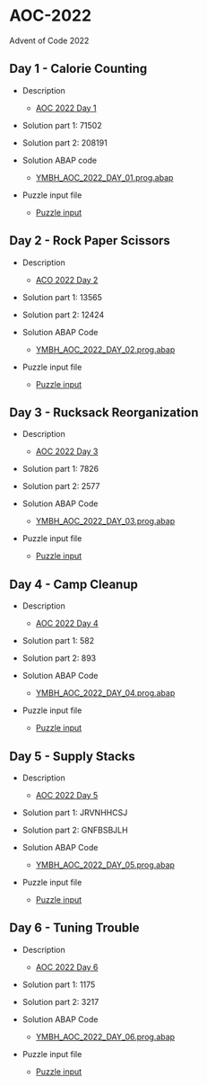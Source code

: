 # AOC-2022
Advent of Code 2022


## Day 1 - Calorie Counting
- Description
	- [AOC 2022 Day 1](https://adventofcode.com/2022/day/1)

- Solution part 1: 71502
- Solution part 2: 208191


- Solution ABAP code
	- [YMBH_AOC_2022_DAY_01.prog.abap](src/ymbh_aoc_2022_day_01.prog.abap)
- Puzzle input file
	- [Puzzle input](/inputs/20221201/input.txt)


## Day 2 - Rock Paper Scissors
- Description
	- [ACO 2022 Day 2](https://adventofcode.com/2022/day/2)

- Solution part 1: 13565
- Solution part 2: 12424

- Solution ABAP Code
	- [YMBH_AOC_2022_DAY_02.prog.abap](src/ymbh_aoc_2022_day_02.prog.abap)

- Puzzle input file
	- [Puzzle input](/inputs/20221202/input.txt)

## Day 3 - Rucksack Reorganization
- Description 
	- [AOC 2022 Day 3](https://adventofcode.com/2022/day/3)
	
- Solution part 1: 7826
- Solution part 2: 2577

- Solution ABAP Code
	- [YMBH_AOC_2022_DAY_03.prog.abap](src/ymbh_aoc_2022_day_03.prog.abap)

- Puzzle input file
	- [Puzzle input](/inputs/20221203/input.txt)

## Day 4 - Camp Cleanup 
- Description 
	- [AOC 2022 Day 4](https://adventofcode.com/2022/day/4)
	
- Solution part 1: 582
- Solution part 2: 893

- Solution ABAP Code
	- [YMBH_AOC_2022_DAY_04.prog.abap](src/ymbh_aoc_2022_day_04.prog.abap)

- Puzzle input file
	- [Puzzle input](/inputs/20221204/input.txt)

## Day 5 - Supply Stacks 
- Description 
	- [AOC 2022 Day 5](https://adventofcode.com/2022/day/5)
	
- Solution part 1: JRVNHHCSJ
- Solution part 2: GNFBSBJLH

- Solution ABAP Code
	- [YMBH_AOC_2022_DAY_05.prog.abap](src/ymbh_aoc_2022_day_05.prog.abap)

- Puzzle input file
	- [Puzzle input](/inputs/20221205/input.txt)

## Day 6 - Tuning Trouble 
- Description 
	- [AOC 2022 Day 6](https://adventofcode.com/2022/day/6)
	
- Solution part 1: 1175
- Solution part 2: 3217

- Solution ABAP Code
	- [YMBH_AOC_2022_DAY_06.prog.abap](src/ymbh_aoc_2022_day_06.prog.abap)

- Puzzle input file
	- [Puzzle input](/inputs/20221206/input.txt)
